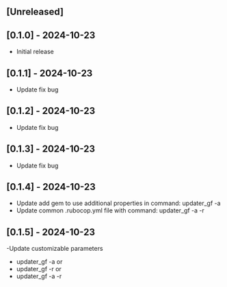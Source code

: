 ## [Unreleased]

## [0.1.0] - 2024-10-23

- Initial release

## [0.1.1] - 2024-10-23

- Update fix bug
## [0.1.2] - 2024-10-23

- Update fix bug

## [0.1.3] - 2024-10-23

- Update fix bug

## [0.1.4] - 2024-10-23

- Update add gem to use additional properties in command: updater_gf -a
- Update common .rubocop.yml file with command: updater_gf -a -r

## [0.1.5] - 2024-10-23

-Update customizable parameters
- updater_gf -a or
- updater_gf -r or
- updater_gf -a -r
